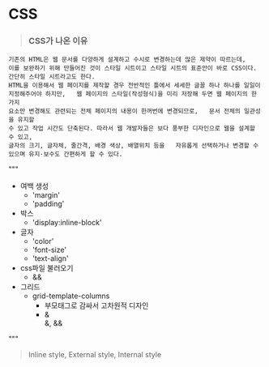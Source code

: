 # CSS
> ### CSS가 나온 이유  
```
기존의 HTML은 웹 문서를 다양하게 설계하고 수시로 변경하는데 많은 제약이 따르는데,  
이를 보완하기 위해 만들어진 것이 스타일 시트이고 스타일 시트의 표준안이 바로 CSS이다. 간단히 스타일 시트라고도 한다.  
HTML을 이용해서 웹 페이지를 제작할 경우 전반적인 틀에서 세세한 글꼴 하나 하나를 일일이 
지정해주어야 하지만,   웹 페이지의 스타일(작성형식)을 미리 저장해 두면 웹 페이지의 한 가지 
요소만 변경해도 관련되는 전체 페이지의 내용이 한꺼번에 변경되므로,   문서 전체의 일관성을 유지할
수 있고 작업 시간도 단축된다. 따라서 웹 개발자들은 보다 풍부한 디자인으로 웹을 설계할 수 있고, 
글자의 크기, 글자체, 줄간격, 배경 색상, 배열위치 등을   자유롭게 선택하거나 변경할 수 있으며 유지·보수도 간편하게 할 수 있다.
 ```
"""
- 여백 생성  
  - 'margin'
  - 'padding'
- 박스
  - 'display:inline-block'
- 글자 
  - 'color'
  - 'font-size'
  - 'text-align'
- css파일 불러오기
  - &<link rel="stylesheet" href="style.css">&
- 그리드
  - grid-template-columns 
    - 부모태그로 감싸서 고차원적 디자인
    - &<div>&, &<span>&
 
"""
> Inline style, External style, Internal style
